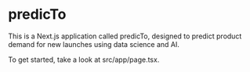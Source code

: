 # predicTo

This is a Next.js application called predicTo, designed to predict product demand for new launches using data science and AI.

To get started, take a look at src/app/page.tsx.
